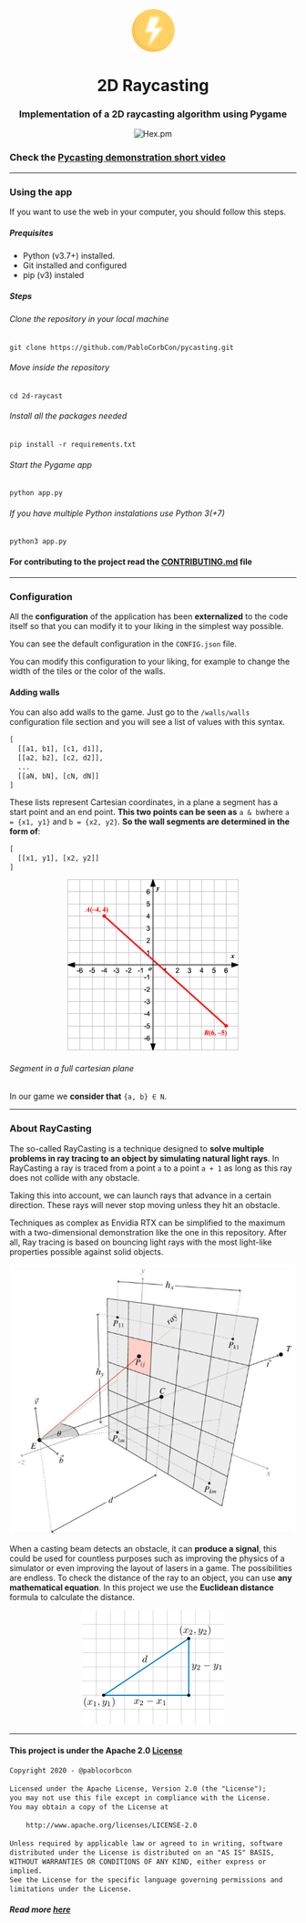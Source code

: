 <p align="center"><img src="images/logo.png" width="75px" alt="..."></p>
<h1 align="center" color="yellow">2D Raycasting</h1>
<h3 align="center"> Implementation of a 2D raycasting algorithm using Pygame</h3>
<p align="center"><img alt="Hex.pm" src="https://img.shields.io/hexpm/l/plug?color=yellow&label=LICENSE&style=for-the-badge"></p>

### Check the [Pycasting demonstration short video](https://youtu.be/_oKXL-X-ufc)

---

### Using the app
If you want to use the web in your computer, you should follow this steps.
##### Prequisites
* Python (v3.7+) installed.
* Git installed and configured
* pip (v3) instaled
##### Steps
###### Clone the repository in your local machine
```shell
git clone https://github.com/PabloCorbCon/pycasting.git
```
###### Move inside the repository
```shell
cd 2d-raycast
```
###### Install all the packages needed
```shell
pip install -r requirements.txt
```
###### Start the Pygame app
```
python app.py
```
###### If you have multiple Python instalations use Python 3(+7)
```
python3 app.py
```

#### For contributing to the project read the [CONTRIBUTING.md](https://github.com/PabloCorbCon/2d-raycast/blob/main/CONTRIBUTING.md) file
---

### Configuration
All the **configuration** of the application has been **externalized** to the code itself so that you can modify it to your liking in the simplest way possible.

You can see the default configuration in the `CONFIG.json` file.

You can modify this configuration to your liking, for example to change the width of the tiles or the color of the walls.

#### Adding walls
You can also add walls to the game. Just go to the `/walls/walls` configuration file section and you will see a list of values with this syntax.
```
[
  [[a1, b1], [c1, d1]],
  [[a2, b2], [c2, d2]],
  ...
  [[aN, bN], [cN, dN]]
]
```
These lists represent Cartesian coordinates, in a plane a segment has a start point and an end point. **This two points can be seen as** `a & b`where `a = {x1, y1}` and `b = {x2, y2}`. **So the wall segments are determined in the form of**:
```
[
  [[x1, y1], [x2, y2]]
]
```
<p align="center"><img src="images/cartesian-plane.gif" alt="..."></p>

###### Segment in a full cartesian plane

In our game we **consider that** `{a, b} ∈ N`.

---

### About RayCasting

The so-called RayCasting is a technique designed to **solve multiple problems in ray tracing to an object by simulating natural light rays**. In RayCasting a ray is traced from a point `a` to a point `a + 1` as long as this ray does not collide with any obstacle.

Taking this into account, we can launch rays that advance in a certain direction. These rays will never stop moving unless they hit an obstacle.

Techniques as complex as Envidia RTX can be simplified to the maximum with a two-dimensional demonstration like the one in this repository. After all, Ray tracing is based on bouncing light rays with the most light-like properties possible against solid objects.

<p align="center"><img src="images/rtx-explication.png" alt="..."></p>

When a casting beam detects an obstacle, it can **produce a signal**, this could be used for countless purposes such as improving the physics of a simulator or even improving the layout of lasers in a game. The possibilities are endless. To check the distance of the ray to an object, you can use **any mathematical equation**. In this project we use the **Euclidean distance** formula to calculate the distance.


<p align="center"><img src="images/euclidean-1.png" alt="..."></p>

---

#### This project is under the Apache 2.0 [License](https://github.com/PabloCorbCon/2d-raycast/blob/main/LICENSE)
```
Copyright 2020 - @pablocorbcon

Licensed under the Apache License, Version 2.0 (the "License");
you may not use this file except in compliance with the License.
You may obtain a copy of the License at

    http://www.apache.org/licenses/LICENSE-2.0

Unless required by applicable law or agreed to in writing, software
distributed under the License is distributed on an "AS IS" BASIS,
WITHOUT WARRANTIES OR CONDITIONS OF ANY KIND, either express or implied.
See the License for the specific language governing permissions and
limitations under the License.
```
##### Read more [here](https://www.apache.org/licenses/LICENSE-2.0)
